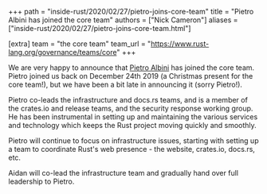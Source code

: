 +++
path = "inside-rust/2020/02/27/pietro-joins-core-team"
title = "Pietro Albini has joined the core team"
authors = ["Nick Cameron"]
aliases = ["inside-rust/2020/02/27/pietro-joins-core-team.html"]

[extra]
team = "the core team"
team_url = "https://www.rust-lang.org/governance/teams/core"
+++

We are very happy to announce that [Pietro Albini](https://github.com/pietroalbini) has joined the core team. Pietro joined us back on December 24th 2019 (a Christmas present for the core team!), but we have been a bit late in announcing it (sorry Pietro!).

Pietro co-leads the infrastructure and docs.rs teams, and is a member of the crates.io and release teams, and the security response working group. He has been instrumental in setting up and maintaining the various services and technology which keeps the Rust project moving quickly and smoothly.

Pietro will continue to focus on infrastructure issues, starting with setting up a team to coordinate Rust's web presence - the website, crates.io, docs.rs, etc.

Aidan will co-lead the infrastructure team and gradually hand over full leadership to Pietro.
